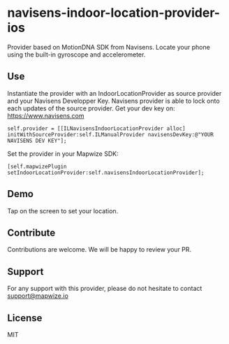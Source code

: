 # navisens-indoor-location-provider-ios
Provider based on MotionDNA SDK from Navisens. Locate your phone using the built-in gyroscope and accelerometer.

## Use

Instantiate the provider with an IndoorLocationProvider as source provider and your Navisens Developper Key. Navisens provider is able to lock onto each updates of the source provider.
Get your dev key on: https://www.navisens.com

```
self.provider = [[ILNavisensIndoorLocationProvider alloc] initWithSourceProvider:self.ILManualProvider navisensDevKey:@"YOUR NAVISENS DEV KEY"];
```

Set the provider in your Mapwize SDK:

```
[self.mapwizePlugin setIndoorLocationProvider:self.navisensIndoorLocationProvider];
```

## Demo
Tap on the screen to set your location.

## Contribute

Contributions are welcome. We will be happy to review your PR.

## Support

For any support with this provider, please do not hesitate to contact [support@mapwize.io](mailto:support@mapwize.io)

## License

MIT